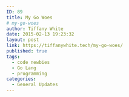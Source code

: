 ```yaml
---
ID: 89
title: My Go Woes
# my-go-woes
author: Tiffany White
date: 2015-02-13 19:23:32
layout: post
link: https://tiffanywhite.tech/my-go-woes/
published: true
tags:
  - code newbies
  - Go Lang
  - programming
categories:
  - General Updates
---
```

